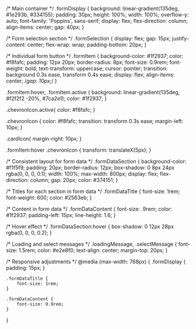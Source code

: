 /* Main container */
.formDisplay {
    background: linear-gradient(135deg, #1e293b, #334155);
    padding: 30px;
    height: 100%;
    width: 100%;
    overflow-y: auto;
    font-family: 'Poppins', sans-serif;
    display: flex;
    flex-direction: column;
    align-items: center;
    gap: 40px;
}

/* Form selection section */
.formSelection {
    display: flex;
    gap: 15px;
    justify-content: center;
    flex-wrap: wrap;
    padding-bottom: 20px;
}

/* Individual form button */
.formItem {
    background-color: #1f2937;
    color: #f8fafc;
    padding: 12px 20px;
    border-radius: 8px;
    font-size: 0.9rem;
    font-weight: bold;
    text-transform: uppercase;
    cursor: pointer;
    transition: background 0.3s ease, transform 0.4s ease;
    display: flex;
    align-items: center;
    /*gap: 10px;*/
}

.formItem:hover, .formItem.active {
    background: linear-gradient(135deg, #f2f2f2 -20%, #7ca2e1);
    color: #1f2937;
}

.chevronIcon.active{
    color: #f8fafc;
}

.chevronIcon {
    color: #f8fafc;
    transition: transform 0.3s ease;
    margin-left: 10px;
}

.cardIcon{
    margin-right: 10px;
}

.formItem:hover .chevronIcon {
    transform: translateX(5px);
}

/* Consistent layout for form data */
.formDataSection {
    background-color: #f1f5f9;
    padding: 20px;
    border-radius: 12px;
    box-shadow: 0 8px 24px rgba(0, 0, 0, 0.1);
    width: 100%;
    max-width: 800px;
    display: flex;
    flex-direction: column;
    gap: 20px;
    color: #374151;
}

/* Titles for each section in form data */
.formDataTitle {
    font-size: 1rem;
    font-weight: 600;
    color: #2563eb;
}

/* Content in form data */
.formDataContent {
    font-size: .9rem;
    color: #1f2937;
    padding-left: 15px;
    line-height: 1.6;
}

/* Hover effect */
.formDataSection:hover {
    box-shadow: 0 12px 28px rgba(0, 0, 0, 0.2);
}

/* Loading and select messages */
.loadingMessage,
.selectMessage {
    font-size: 1.5rem;
    color: #e2e8f0;
    text-align: center;
    margin-top: 20px;
}

/* Responsive adjustments */
@media (max-width: 768px) {
    .formDisplay {
        padding: 15px;
    }

    .formDataTitle {
        font-size: 1rem;
    }
    
    .formDataContent {
        font-size: 0.9rem;
    }
}

